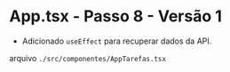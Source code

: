 # App.tsx - Passo 8 - Versão 1

- Adicionado `useEffect` para recuperar dados da API.


arquivo `./src/componentes/AppTarefas.tsx`
```ts


```
